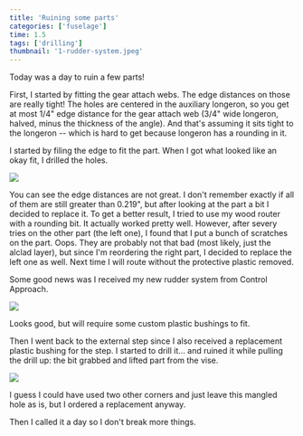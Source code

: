 ```yaml
---
title: 'Ruining some parts'
categories: ['fuselage']
time: 1.5
tags: ['drilling']
thumbnail: '1-rudder-system.jpeg'
---
```


Today was a day to ruin a few parts!

<!-- more -->

First, I started by fitting the gear attach webs. The edge distances on those are really tight! The holes are centered in the auxiliary longeron, so you get at most 1/4" edge distance for the gear attach web (3/4" wide longeron, halved, minus the thickness of the angle). And that's assuming it sits tight to the longeron -- which is hard to get because longeron has a rounding in it.

I started by filing the edge to fit the part. When I got what looked like an okay fit, I drilled the holes.

![](0-f7101-gear-web.jpeg)

You can see the edge distances are not great. I don't remember exactly if all of them are still greater than 0.219", but after looking at the part a bit I decided to replace it. To get a better result, I tried to use my wood router with a rounding bit. It actually worked pretty well. However, after severy tries on the other part (the left one), I found that I put a bunch of scratches on the part. Oops. They are probably not that bad (most likely, just the alclad layer), but since I'm reordering the right part, I decided to replace the left one as well. Next time I will route without the protective plastic removed.

Some good news was I received my new rudder system from Control Approach.

![](1-rudder-system.jpeg)

Looks good, but will require some custom plastic bushings to fit.

Then I went back to the external step since I also received a replacement plastic bushing for the step. I started to drill it... and ruined it while pulling the drill up: the bit grabbed and lifted part from the vise.

![](2-ruined-plastic-block.jpeg)

I guess I could have used two other corners and just leave this mangled hole as is, but I ordered a replacement anyway.

Then I called it a day so I don't break more things.
